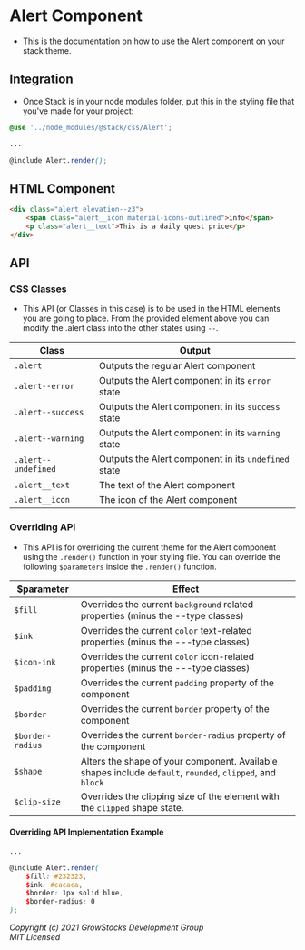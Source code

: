 # Alert Component
- This is the documentation on how to use the Alert component on your stack theme.

## Integration
- Once Stack is in your node modules folder, put this in the styling file that you've made for your project:
```scss
@use '../node_modules/@stack/css/Alert';

...

@include Alert.render();
```

## HTML Component
```html
<div class="alert elevation--z3">
    <span class="alert__icon material-icons-outlined">info</span>
    <p class="alert__text">This is a daily quest price</p>
</div>
```

## API
### CSS Classes
- This API (or Classes in this case) is to be used in the HTML elements you are going to place. From the provided element above you can modify the .alert class into the other states using `--`.

|  Class | Output |   
|---|---|
| `.alert`  | Outputs the regular Alert component  |
| `.alert--error`  | Outputs the Alert component in its `error` state |
|  `.alert--success` | Outputs the Alert component in its `success` state |
| `.alert--warning` | Outputs the Alert component in its `warning` state |
| `.alert--undefined` | Outputs the Alert component in its `undefined` state 
| `.alert__text` | The text of the Alert component
| `.alert__icon` | The icon of the Alert component |
  

### Overriding API
- This API is for overriding the current theme for the Alert component using the `.render()` function in your styling file. You can override the following `$parameters` inside the `.render()` function.

| $parameter | Effect |   
|---|---|
| `$fill` | Overrides the current `background` related properties (minus the --type classes)
| `$ink` | Overrides the current `color` text-related properties (minus the ---type classes)
| `$icon-ink` | Overrides the current `color` icon-related properties (minus the ---type classes)
| `$padding` | Overrides the current `padding` property of the component
| `$border` | Overrides the current `border` property of the component
| `$border-radius` | Overrides the current `border-radius` property of the component
| `$shape` | Alters the shape of your component. Available shapes include `default`, `rounded`, `clipped`, and `block`
| `$clip-size` | Overrides the clipping size of the element with the `clipped` shape state.

#### Overriding API Implementation Example

```scss
...

@include Alert.render(
    $fill: #232323,
    $ink: #cacaca,
    $border: 1px solid blue,
    $border-radius: 0
);
```

*Copyright (c) 2021 GrowStocks Development Group* <br>
*MIT Licensed*